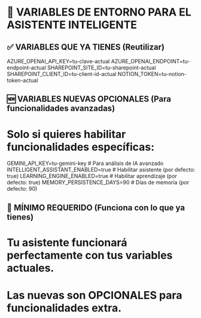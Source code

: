# 🔧 VARIABLES DE ENTORNO PARA EL ASISTENTE INTELIGENTE

## ✅ VARIABLES QUE YA TIENES (Reutilizar)
AZURE_OPENAI_API_KEY=tu-clave-actual
AZURE_OPENAI_ENDPOINT=tu-endpoint-actual
SHAREPOINT_SITE_ID=tu-sharepoint-actual
SHAREPOINT_CLIENT_ID=tu-client-id-actual
NOTION_TOKEN=tu-notion-token-actual

## 🆕 VARIABLES NUEVAS OPCIONALES (Para funcionalidades avanzadas)
# Solo si quieres habilitar funcionalidades específicas:
GEMINI_API_KEY=tu-gemini-key              # Para análisis de IA avanzado
INTELLIGENT_ASSISTANT_ENABLED=true       # Habilitar asistente (por defecto: true)
LEARNING_ENGINE_ENABLED=true             # Habilitar aprendizaje (por defecto: true)
MEMORY_PERSISTENCE_DAYS=90               # Días de memoria (por defecto: 90)

## 🚀 MÍNIMO REQUERIDO (Funciona con lo que ya tienes)
# Tu asistente funcionará perfectamente con tus variables actuales.
# Las nuevas son OPCIONALES para funcionalidades extra.
